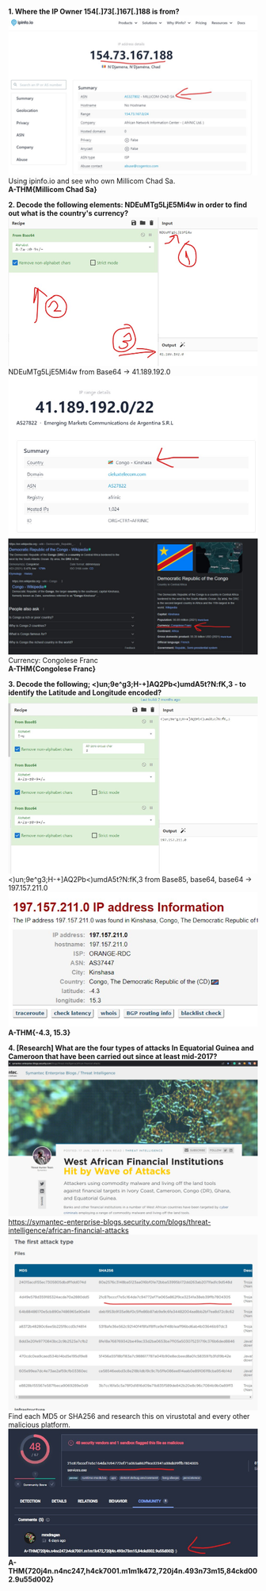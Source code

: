 **1. Where the IP Owner 154[.]73[.]167[.]188 is from?**
![alt text](img/35.jpg)
Using ipinfo.io and see who own Millicom Chad Sa. <br>
**A-THM{Millicom Chad Sa}** <br>

**2. Decode the following elements: NDEuMTg5LjE5Mi4w in order to find out what is the country's currency?** <br>
![alt text](img/36.jpg) <br>
NDEuMTg5LjE5Mi4w from Base64 -> 41.189.192.0 <br>
![alt text](img/37.jpg) <br>
![alt text](img/38.jpg)
Currency: Congolese Franc <br>
**A-THM{Congolese Franc}** <br>

**3. Decode the following; <)un;9e^g3;H-+]AQ2Pb<)umdA5t?N:fK,3 - to identify the Latitude and Longitude encoded?**
![alt text](img/39.jpg) <br>
<)un;9e^g3;H-+]AQ2Pb<)umdA5t?N:fK,3 from Base85, base64, base64 -> 197.157.211.0 <br>
![alt text](img/40.jpg) <br>
**A-THM{-4.3, 15.3}** <br>

**4. [Research] What are the four types of attacks In Equatorial Guinea and Cameroon that have been carried out since at least mid-2017?** <br>
![alt text](img/41.jpg) <br>
https://symantec-enterprise-blogs.security.com/blogs/threat-intelligence/african-financial-attacks
![alt text](img/42.jpg) <br>
Find each MD5 or SHA256 and research this on virustotal and every other malicious platform. <br>
![alt text](img/43.jpg) <br>
**A-THM{720j4n.n4nc247,h4ck7001.m1m1k472,720j4n.493n73m15,84ckd002.9u55d002}** <br>
